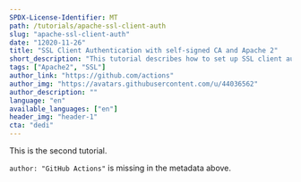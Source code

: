 ```yaml
---
SPDX-License-Identifier: MT
path: /tutorials/apache-ssl-client-auth
slug: "apache-ssl-client-auth"
date: "12020-11-26"
title: "SSL Client Authentication with self-signed CA and Apache 2"
short_description: "This tutorial describes how to set up SSL client authentication with Apache2"
tags: ["Apache2", "SSL"]
author_link: "https://github.com/actions"
author_img: "https://avatars.githubusercontent.com/u/44036562"
author_description: ""
language: "en"
available_languages: ["en"]
header_img: "header-1"
cta: "dedi"
---
```


This is the second tutorial.

`author: "GitHub Actions"` is missing in the metadata above.
